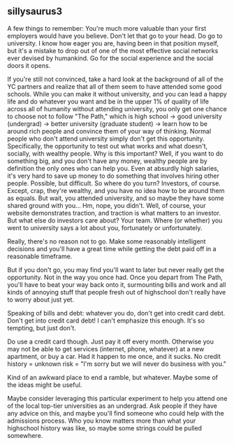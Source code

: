 ## sillysaurus3

A few things to remember: You're much more valuable than your first employers would have you believe. Don't let that go to your head. Do go to university. I know how eager you are, having been in that position myself, but it's a mistake to drop out of one of the most effective social networks ever devised by humankind. Go for the social experience and the social doors it opens. 

If you're still not convinced, take a hard look at the background of all of the YC partners and realize that all of them seem to have attended some good schools. While you can make it without university, and you can lead a happy life and do whatever you want and be in the upper 1% of quality of life across all of humanity without attending university, you only get one chance to choose not to follow "The Path," which is high school -> good university (undergrad) -> better university (graduate student) -> learn how to be around rich people and convince them of your way of thinking. Normal people who don't attend university simply don't get this opportunity. Specifically, the opportunity to test out what works and what doesn't, socially, with wealthy people. Why is this important? Well, if you want to do something big, and you don't have any money, wealthy people are by definition the only ones who can help you. Even at absurdly high salaries, it's very hard to save up money to do something that involves hiring other people. Possible, but difficult. So where do you turn? Investors, of course. Except, crap, they're wealthy, and you have no idea how to be around them as equals. But wait, you attended university, and so maybe they have some shared ground with you... Hm, nope, you didn't. Well, of course, your website demonstrates traction, and traction is what matters to an investor. But what else do investors care about? Your team. Where (or whether) you went to university says a lot about you, fortunately or unfortunately.

Really, there's no reason not to go. Make some reasonably intelligent decisions and you'll have a great time while getting the debt paid off in a reasonable timeframe.

But if you don't go, you may find you'll want to later but never really get the opportunity. Not in the way you once had. Once you depart from The Path, you'll have to beat your way back onto it, surmounting bills and work and all kinds of annoying stuff that people fresh out of highschool don't really have to worry about just yet.

Speaking of bills and debt: whatever you do, don't get into credit card debt. Don't get into credit card debt! I can't emphasize this enough. It's so tempting, but just don't.

Do use a credit card though. Just pay it off every month. Otherwise you may not be able to get services (internet, phone, whatever) at a new apartment, or buy a car. Had it happen to me once, and it sucks. No credit history = unknown risk = "I'm sorry but we will never do business with you."

Kind of an awkward place to end a ramble, but whatever. Maybe some of the ideas might be useful.

Maybe consider leveraging this particular experiment to help you attend one of the local top-tier universities as an undergrad. Ask people if they have any advice on this, and maybe you'll find someone who could help with the admissions process. Who you know matters more than what your highschool history was like, so maybe some strings could be pulled somewhere. 

